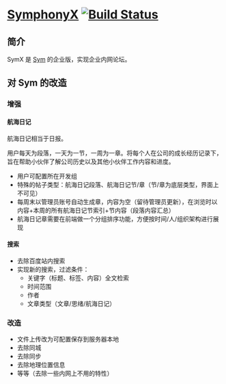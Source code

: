 # [SymphonyX](https://github.com/FangStarNet/symphonyx) [![Build Status](https://img.shields.io/travis/FangStarNet/symphonyx.svg?style=flat)](https://travis-ci.org/FangStarNet/symphonyx)

## 简介

SymX 是 [Sym](https://github.com/b3log/symphony) 的企业版，实现企业内网论坛。

## 对 Sym 的改造

### 增强

#### 航海日记

航海日记相当于日报。

用户每天为段落，一天为一节，一周为一章。将每个人在公司的成长经历记录下，旨在帮助小伙伴了解公司历史以及其他小伙伴工作内容和进度。

 * 用户可配置所在开发组
 * 特殊的帖子类型：航海日记段落、航海日记节/章（节/章为底层类型，界面上不可见）
 * 每周末以管理员账号自动生成章，内容为空（留待管理员更新），在浏览时以内容+本周的所有航海日记节索引+节内容（段落内容汇总）
 * 航海日记章需要在前端做一个分组排序功能，方便按时间/人/组织架构进行展现

#### 搜索

 * 去除百度站内搜索
 * 实现新的搜索，过滤条件：
   * 关键字（标题、标签、内容）全文检索
   * 时间范围
   * 作者
   * 文章类型（文章/思绪/航海日记）

### 改造

 * 文件上传改为可配置保存到服务器本地
 * 去除同城
 * 去除同步
 * 去除地理位置信息
 * 等等（去除一些内网上不用的特性）
